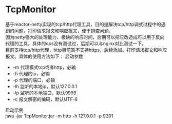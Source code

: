 # TcpMonitor
基于reactor-netty实现的tcp/http代理工具，目的是解决tcp/http调式过程中的遇到的问题，打印请求报文和响应报文，便于排查问题。  
因为netty强大的处理能力、极快的响应时间，后期可以把它改造成可以用于反向代理的工具。具体的qps没有测试过，后期可以与nginx对比测试一下。  
目前支持tcp/http代理，http目前暂不支持https，后续添加。打印请求报文和响应报文。具体的使用方法如下：
启动参数
* -m 代理模式tcp或者http，必输
* -h 代理的ip，必输
* -p 代理的端口，必输
* -lh 监听的本地ip，默认127.0.0.1
* -lp 监听的本地端口，默认9999
* -c 报文解密的编码，默认UTF-8

启动示例  
java -jar TcpMonitor.jar -m http -h 127.0.0.1 -p 9201

